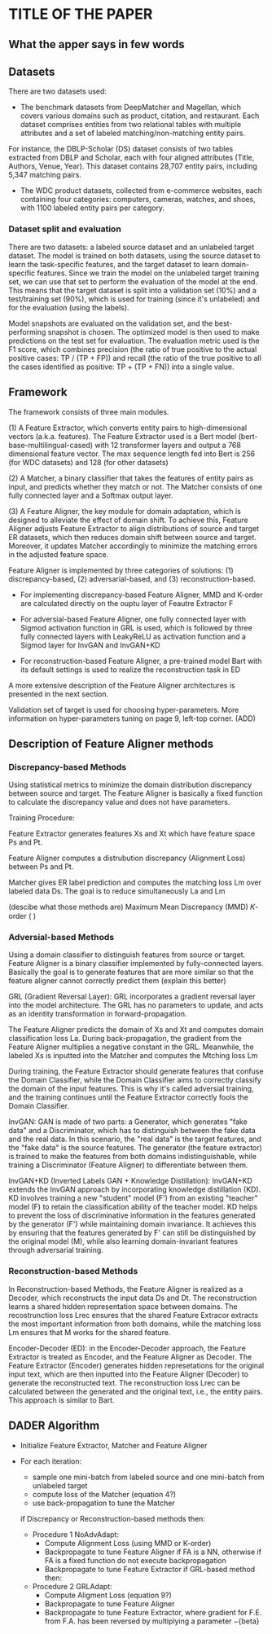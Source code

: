 # TITLE OF THE PAPER

## What the apper says in few words

## Datasets 
There are two datasets used:

- The benchmark datasets from DeepMatcher and Magellan, which covers various domains such as product, citation, and restaurant. Each dataset comprises entities from two relational tables with multiple attributes and a set of labeled matching/non-matching entity pairs.

For instance, the DBLP-Scholar (DS) dataset consists of two tables extracted from DBLP and Scholar, each with four aligned attributes (Title, Authors, Venue, Year). This dataset contains 28,707 entity pairs, including 5,347 matching pairs.


- The WDC product datasets, collected from e-commerce websites, each containing four categories: computers, cameras, watches, and shoes, with 1100 labeled entity pairs per category.

### Dataset split and evaluation

There are two datasets: a labeled source dataset and an unlabeled target dataset. The model is trained on both datasets, using the source dataset to learn the task-specific features, and the target dataset to learn domain-specific features. Since we train the model on the unlabeled target training set, we can use that set to perform the evaluation of the model at the end. This means that the target dataset is split into a validation set (10%) and a test/training set (90%), which is used for training (since it's unlabeled) and for the evaluation (using the labels).

Model snapshots are evaluated on the validation set, and the best-performing snapshot is chosen. The optimized model is then used to make predictions on the test set for evaluation.
The evaluation metric used is the F1 score, which combines precision (the ratio of true positive to the actual positive cases: TP / (TP + FP)) and recall (the ratio of the true positive to all the cases identified as positive: TP + (TP + FN)) into a single value. 

## Framework 

The framework consists of three main modules. 

(1) A Feature Extractor, which converts entity pairs to high-dimensional vectors (a.k.a. features). 
The Feature Extractor used is a Bert model (bert-base-multilingual-cased) with 12 transformer layers and output a 768 dimensional feature vector. The max sequence length fed into Bert is 256 (for WDC datasets) and 128 (for other datasets)


(2) A Matcher, a binary classifier that takes the features of entity pairs as input, and predicts whether they match or not. The Matcher consists of one fully connected layer and a Softmax output layer.

(3) A Feature Aligner, the key module for domain adaptation, which is designed to alleviate the effect of domain shift. To achieve this, Feature Aligner adjusts Feature Extractor to align distributions of source and target ER datasets, which then reduces domain shift between source and target. Moreover, it updates Matcher accordingly to minimize the matching errors in the adjusted feature space.

Feature Aligner is implemented by three categories of solutions: (1) discrepancy-based, (2) adversarial-based, and (3) reconstruction-based.

- For implementing discrepancy-based Feature Aligner, MMD and K-order are calculated directly on the ouptu layer of Feautre Extractor F

- For adversial-based Feature Aligner, one fully connected layer with Sigmod activation function in GRL is used, which is followed by three fully connected layers with LeakyReLU as activation function and a Sigmod layer for InvGAN and InvGAN+KD

- For reconstruction-based Feature Aligner, a pre-trained model Bart with its default settings is used to realize the reconstruction task in ED

A more extensive description of the Feature Aligner architectures is presented in the next section.

Validation set of target is used for choosing hyper-parameters. More information on hyper-parameters tuning on page 9, left-top corner. (ADD)

## Description of Feature Aligner methods

### Discrepancy-based Methods

Using statistical metrics to minimize the domain distribution discrepancy between source and target. The Feature Aligner is basically a fixed function to calculate the discrepancy value and does not have parameters.

Training Procedure:

Feature Extractor generates features Xs and Xt which have feature space Ps and Pt. 

Feature Aligner computes a distrubution discrepancy (Alignment Loss) between Ps and Pt.

Matcher gives ER label prediction and computes the matching loss Lm over labeled data Ds. The goal is to reduce simultaneously La and Lm

(descibe what those methods are)
Maximum Mean Discrepancy (MMD)
𝐾-order
(                              )

### Adversial-based Methods

Using a domain classifier to distinguish features from source or target. Feature Aligner is a binary classifier implemented by fully-connected layers. Basically the goal is to generate features that are more similar so that the feature aligner cannot correctly predict them (explain this better)

GRL (Gradient Reversal Layer):   GRL incorporates a gradient reversal layer into the model architecture. The GRL has no parameters to update, and acts as an identity transformation in forward-propagation.

The Feature Aligner predicts the domain of Xs and Xt and computes domain classification loss La. During back-propagation, the gradient from the Feature Aligner multiplies a negative constant in the GRL. Meanwhile, the labeled Xs is inputted into the Matcher and computes the Mtching loss Lm

During training, the Feature Extractor should generate features that confuse the Domain Classifier, while the Domain Classifier aims to correctly classify the domain of the input features. This is why it's called adversial training, and the training continues until the Feature Extractor correctly fools the Domain Classifier.

InvGAN: GAN is made of two parts: a Generator, which generates "fake data" and a Discriminator, which has to distinguish between the fake data and the real data. In this scenario, the "real data" is the target features, and the "fake data" is the source features. The generator (the feature extractor) is trained to make the features from both domains indistinguishable, while training a Discriminator (Feature Aligner) to differentiate between them.

InvGAN+KD (Inverted Labels GAN + Knowledge Distillation): InvGAN+KD extends the InvGAN approach by incorporating knowledge distillation (KD). KD involves training a new "student" model (F') from an existing "teacher" model (F) to retain the classification ability of the teacher model. KD helps to prevent the loss of discriminative information in the features generated by the generator (F') while maintaining domain invariance. It achieves this by ensuring that the features generated by F' can still be distinguished by the original model (M), while also learning domain-invariant features through adversarial training.

### Reconstruction-based Methods

In Reconstruction-based Methods, the Feature Aligner is realized as a Decoder, which reconstructs the input data Ds and Dt. The reconstruction learns a shared hidden representation space between domains. The recostrunction loss Lrec ensures that the shared Feature Extracor extracts the most important information from both domains, while the matching loss Lm ensures that M works for the shared feature.

Encoder-Decoder (ED): in the Encoder-Decoder approach, the Feature Extractor is treated as Encoder, and the Feature Aligner as Decoder. The Feature Extractor (Encoder) generates hidden represetations for the original input text, which are then inputted into the Feature Aligner (Decoder) to generate the reconstructed text. The reconstruction loss Lrec can be calculated between the generated and the original text, i.e., the entity pairs. This approach is similar to Bart.


## DADER Algorithm

- Initialize Feature Extractor, Matcher and Feature Aligner
- For each iteration:
	- sample one mini-batch from labeled source and one mini-batch from unlabeled target
	- compute loss of the Matcher (equation 4?)
	- use back-propagation to tune the Matcher

	if Discrepancy or Reconstruction-based methods then:
	- Procedure 1 NoAdvAdapt: 
		- Compute Alignment Loss (using MMD or K-order)
		- Backpropagate to tune Feature Aligner if FA is a NN, otherwise if FA is a fixed function do not execute backpropagation
		- Backpropagate to tune Feature Extractor
	if GRL-based method then:
	- Procedure 2 GRLAdapt:
		- Compute Aligment Loss (equation 9?)
		- Backpropagate to tune Feature Aligner
		- Backpropagate to tune Feature Extractor, where gradient for F.E. from F.A. has been reversed by multiplying a parameter −{beta}
 
